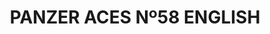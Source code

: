 ---
layout: product
title: "PANZER ACES Nº58 ENGLISH"
price: "1500" 
desc: "Časopis"
img_path: "/assets/img/PANZ-0058.jpg"
brand: "AMMO"
available: false
special_offer: false
new: false
soon: false
cat: "090000"
subcat: "090100"
subsubcat: "090101"
sifra: "PANZ-0058"
popular: false
---